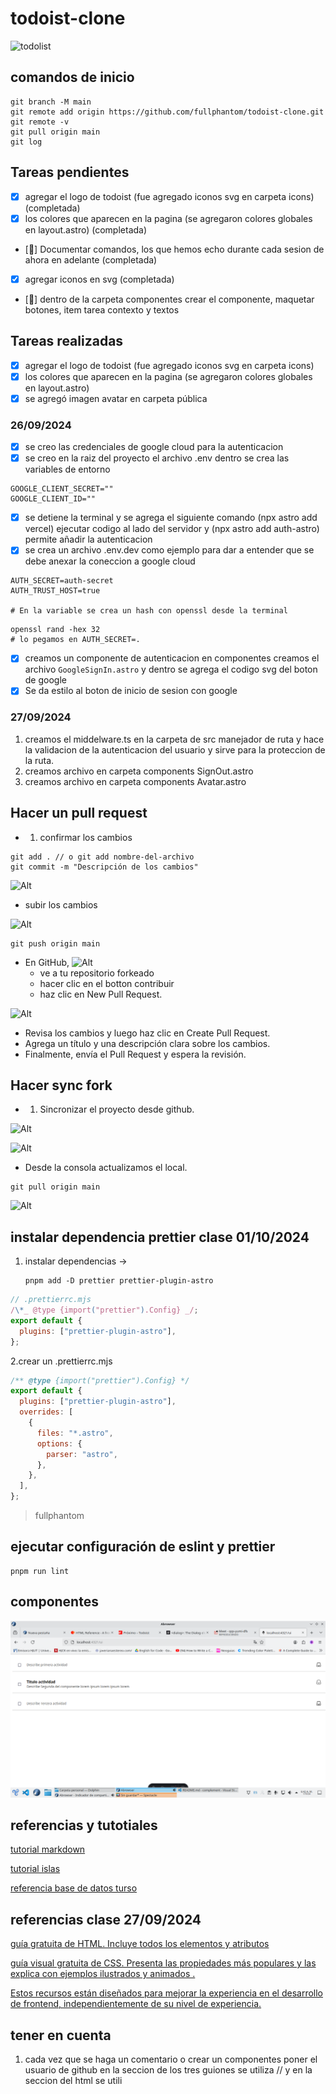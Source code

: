 # todoist-clone

![todolist](./.github/todois.png)

## comandos de inicio

```shell
git branch -M main
git remote add origin https://github.com/fullphantom/todoist-clone.git
git remote -v
git pull origin main
git log
```

## Tareas pendientes

- [x] agregar el logo de todoist (fue agregado iconos svg en carpeta icons) (completada)
- [x] los colores que aparecen en la pagina (se agregaron colores globales en layout.astro) (completada)
- [🏃] Documentar comandos, los que hemos echo durante cada sesion de ahora en adelante (completada)
- [x] agregar iconos en svg (completada)
- [🏃] dentro de la carpeta componentes crear el componente, maquetar botones, item tarea contexto y textos

## Tareas realizadas

- [x] agregar el logo de todoist (fue agregado iconos svg en carpeta icons)
- [x] los colores que aparecen en la pagina (se agregaron colores globales en layout.astro)
- [x] se agregó imagen avatar en carpeta pública

### 26/09/2024

- [x] se creo las credenciales de google cloud para la autenticacion
- [x] se creo en la raiz del proyecto el archivo .env dentro se crea las variables de entorno

```shell
GOOGLE_CLIENT_SECRET=""
GOOGLE_CLIENT_ID=""
```

- [x] se detiene la terminal y se agrega el siguiente comando (npx astro add vercel) ejecutar codigo al lado del servidor y (npx astro add auth-astro) permite añadir la autenticacion
- [x] se crea un archivo .env.dev como ejemplo para dar a entender que se debe anexar la coneccion a google cloud

```shell
AUTH_SECRET=auth-secret
AUTH_TRUST_HOST=true

# En la variable se crea un hash con openssl desde la terminal
```

```shell
openssl rand -hex 32
# lo pegamos en AUTH_SECRET=.
```

- [x] creamos un componente de autenticacion en componentes creamos el archivo `GoogleSignIn.astro` y dentro se agrega el codigo svg del boton de google
- [x] Se da estilo al boton de inicio de sesion con google

### 27/09/2024

1. creamos el middelware.ts en la carpeta de src manejador de ruta y hace la validacion de la autenticacion del usuario y sirve para la proteccion de la ruta.
2. creamos archivo en carpeta components SignOut.astro
3. creamos archivo en carpeta components Avatar.astro

## Hacer un pull request

- 1. confirmar los cambios

```shell
git add . // o git add nombre-del-archivo
git commit -m "Descripción de los cambios"
```

![Alt](<./.github/1%20(1).png>)

- subir los cambios

![Alt](<./.github/1%20(2).png>)

```shell
git push origin main
```

- En GitHub,
  ![Alt](<./.github/1%20(3).png>)
  - ve a tu repositorio forkeado
  - hacer clic en el botton contribuir
  - haz clic en New Pull Request.

![Alt](<./.github/1%20(4).png>)

- Revisa los cambios y luego haz clic en Create Pull Request.
- Agrega un título y una descripción clara sobre los cambios.
- Finalmente, envía el Pull Request y espera la revisión.

## Hacer sync fork

- 1. Sincronizar el proyecto desde github.

![Alt](./.github/SYNC1.jpg)

![Alt](./.github/SYNC2.jpg)

- Desde la consola actualizamos el local.

```shell
git pull origin main
```

![Alt](./.github/SYNC3.jpg)

## instalar dependencia prettier clase 01/10/2024

1. instalar dependencias ->

   ```shell
   pnpm add -D prettier prettier-plugin-astro
   ```

```js
// .prettierrc.mjs
/\*_ @type {import("prettier").Config} _/;
export default {
  plugins: ["prettier-plugin-astro"],
};
```

2.crear un .prettierrc.mjs

```js
/** @type {import("prettier").Config} */
export default {
  plugins: ["prettier-plugin-astro"],
  overrides: [
    {
      files: "*.astro",
      options: {
        parser: "astro",
      },
    },
  ],
};
```

> fullphantom

## ejecutar configuración de eslint y prettier

```shell
pnpm run lint
```

## componentes

![Alt](./.github/componentesection.png)

## referencias y tutotiales

[tutorial markdown](https://tutorialmarkdown.com/guia)

[tutorial islas](https://www.patterns.dev/vanilla/islands-architecture/)

[referencia base de datos turso](https://turso.tech/)

## referencias clase 27/09/2024

[guía gratuita de HTML. Incluye todos los elementos y atributos](https://htmlreference.io/)

[guía visual gratuita de CSS. Presenta las propiedades más populares y las explica con ejemplos ilustrados y animados .](https://cssreference.io/)

[Estos recursos están diseñados para mejorar la experiencia en el desarrollo de frontend, independientemente de su nivel de experiencia.](https://freefrontend.com)

## tener en cuenta

1. cada vez que se haga un comentario o crear un componentes poner el usuario de github
   en la seccion de los tres guiones se utiliza // y en la seccion del html se utili <!--comentarios-->
